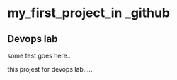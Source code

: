 # my_first_project_in _github
## Devops lab 
some test goes here..

this projest for devops lab.....
